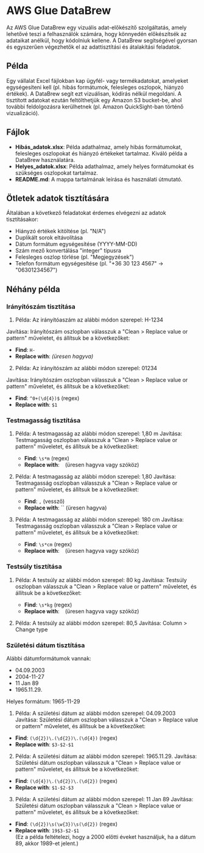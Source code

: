 # AWS Glue DataBrew

Az AWS Glue DataBrew egy vizuális adat-előkészítő szolgáltatás, amely lehetővé teszi a felhasználók számára, hogy könnyedén előkészítsék az adataikat anélkül, hogy kódolniuk kellene. A DataBrew segítségével gyorsan és egyszerűen végezhetők el az adattisztítási és átalakítási feladatok.

## Példa

Egy vállalat Excel fájlokban kap ügyfél- vagy termékadatokat, amelyeket egységesíteni kell (pl. hibás formátumok, felesleges oszlopok, hiányzó értékek). A DataBrew segít ezt vizuálisan, kódírás nélkül megoldani.
A tisztított adatokat ezután feltölthetjük egy Amazon S3 bucket-be, ahol további feldolgozásra kerülhetnek (pl. Amazon QuickSight-ban történő vizualizáció).

## Fájlok

- **Hibás_adatok.xlsx**: Példa adathalmaz, amely hibás formátumokat, felesleges oszlopokat és hiányzó értékeket tartalmaz. Kiváló példa a DataBrew használatára.
- **Helyes_adatok.xlsx**: Példa adathalmaz, amely helyes formátumokat és szükséges oszlopokat tartalmaz.
- **README.md**: A mappa tartalmának leírása és használati útmutató.

## Ötletek adatok tisztítására

Általában a következő feladatokat érdemes elvégezni az adatok tisztításakor:

- Hiányzó értékek kitöltése (pl. "N/A")
- Duplikált sorok eltávolítása
- Dátum formátum egységesítése (YYYY-MM-DD)
- Szám mező konvertálása "integer" típusra
- Felesleges oszlop törlése (pl. "Megjegyzések")
- Telefon formátum egységesítése (pl. "+36 30 123 4567" → "06301234567")

## Néhány példa

### Irányítószám tisztítása

1. Példa: Az irányítóaszám az alábbi módon szerepel: H-1234

Javítása: Irányítószám oszlopban válasszuk a "Clean > Replace value or pattern" műveletet, és állítsuk be a következőket:

- **Find**: `H-`
- **Replace with**: _(üresen hagyva)_

2. Példa: Az irányítószám az alábbi módon szerepel: 01234

Javítása: Irányítószám oszlopban válasszuk a "Clean > Replace value or pattern" műveletet, és állítsuk be a következőket:

- **Find**: `^0+(\d{4})$` (regex)
- **Replace with**: `$1`

### Testmagasság tisztítása

1. Példa: A testmagasság az alábbi módon szerepel: 1,80 m
   Javítása: Testmagasság oszlopban válasszuk a "Clean > Replace value or pattern" műveletet, és állítsuk be a következőket:

   - **Find**: `\s*m` (regex)
   - **Replace with**: ` ` (üresen hagyva vagy szóköz)

2. Példa: A testmagasság az alábbi módon szerepel: 1,80
   Javítása: Testmagasság oszlopban válasszuk a "Clean > Replace value or pattern" műveletet, és állítsuk be a következőket:

   - **Find**: `,` (vessző)
   - **Replace with**: `` (üresen hagyva)

3. Példa: A testmagasság az alábbi módon szerepel: 180 cm
   Javítása: Testmagasság oszlopban válasszuk a "Clean > Replace value or pattern" műveletet, és állítsuk be a következőket:
   - **Find**: `\s*cm` (regex)
   - **Replace with**: ` ` (üresen hagyva vagy szóköz)

### Testsúly tisztítása

1. Példa: A testsúly az alábbi módon szerepel: 80 kg
   Javítása: Testsúly oszlopban válasszuk a "Clean > Replace value or pattern" műveletet, és állítsuk be a következőket:

   - **Find**: `\s*kg` (regex)
   - **Replace with**: ` ` (üresen hagyva vagy szóköz)

2. Példa: A testsúly az alábbi módon szerepel: 80,5
   Javítása: Column > Change type

### Születési dátum tisztítása

Alábbi dátumformátumok vannak:

- 04.09.2003
- 2004-11-27
- 11 Jan 89
- 1965.11.29.

Helyes formátum: 1965-11-29

1. Példa: A születési dátum az alábbi módon szerepel: 04.09.2003
   Javítása: Születési dátum oszlopban válasszuk a "Clean > Replace value or pattern" műveletet, és állítsuk be a következőket:

- **Find**: `(\d{2})\.(\d{2})\.(\d{4})` (regex)
- **Replace with**: `$3-$2-$1`

2. Példa: A születési dátum az alábbi módon szerepel: 1965.11.29.
   Javítása: Születési dátum oszlopban válasszuk a "Clean > Replace value or pattern" műveletet, és állítsuk be a következőket:

- **Find**: `(\d{4})\.(\d{2})\.(\d{2})` (regex)
- **Replace with**: `$1-$2-$3`

3. Példa: A születési dátum az alábbi módon szerepel: 11 Jan 89
   Javítása: Születési dátum oszlopban válasszuk a "Clean > Replace value or pattern" műveletet, és állítsuk be a következőket:

- **Find**: `(\d{2})\s(\w{3})\s(\d{2})` (regex)
- **Replace with**: `19$3-$2-$1`  
  (Ez a példa feltételezi, hogy a 2000 előtti éveket használjuk, ha a dátum 89, akkor 1989-et jelent.)
